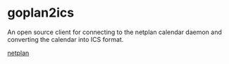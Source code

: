 # goplan2ics
An open source client for connecting to the netplan calendar daemon
and converting the calendar into ICS format.

[netplan](http://www.bitrot.de/plan.html)
